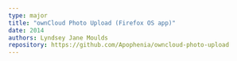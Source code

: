 ```yaml
---
type: major
title: "ownCloud Photo Upload (Firefox OS app)"
date: 2014
authors: Lyndsey Jane Moulds
repository: https://github.com/Apophenia/owncloud-photo-upload
---
```


